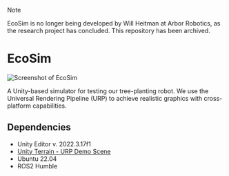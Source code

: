 > [!NOTE]  
> EcoSim is no longer being developed by Will Heitman at Arbor Robotics, as the research project has concluded. This repository has been archived.
# EcoSim

![Screenshot of EcoSim](screenshot.png)

A Unity-based simulator for testing our tree-planting robot. We use the Universal Rendering Pipeline (URP) to achieve realistic graphics with cross-platform capabilities.

## Dependencies
- Unity Editor v. 2022.3.17f1
- [Unity Terrain - URP Demo Scene](https://assetstore.unity.com/packages/3d/environments/unity-terrain-urp-demo-scene-213197)
- Ubuntu 22.04
- ROS2 Humble
